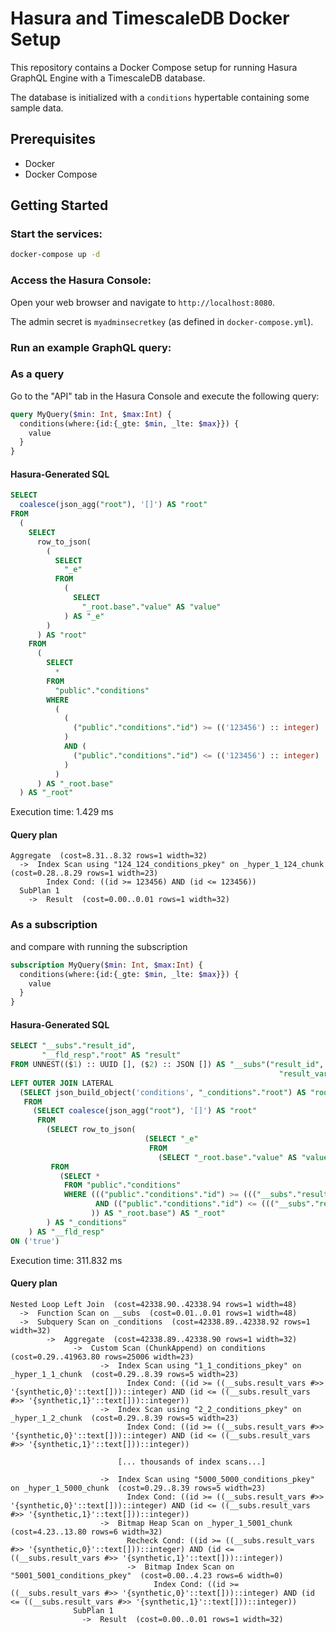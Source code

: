 # Hasura and TimescaleDB Docker Setup

This repository contains a Docker Compose setup for running Hasura GraphQL Engine with a TimescaleDB database.

The database is initialized with a `conditions` hypertable containing some sample data.

## Prerequisites

- Docker
- Docker Compose

## Getting Started

### **Start the services:**

   ```bash
   docker-compose up -d
   ```

### **Access the Hasura Console:**

   Open your web browser and navigate to `http://localhost:8080`.

   The admin secret is `myadminsecretkey` (as defined in `docker-compose.yml`).

### **Run an example GraphQL query:**

### As a query

Go to the "API" tab in the Hasura Console and execute the following query:

```graphql
query MyQuery($min: Int, $max:Int) {
  conditions(where:{id:{_gte: $min, _lte: $max}}) {
    value
  }
}

```

#### Hasura-Generated SQL

```sql
SELECT
  coalesce(json_agg("root"), '[]') AS "root"
FROM
  (
    SELECT
      row_to_json(
        (
          SELECT
            "_e"
          FROM
            (
              SELECT
                "_root.base"."value" AS "value"
            ) AS "_e"
        )
      ) AS "root"
    FROM
      (
        SELECT
          *
        FROM
          "public"."conditions"
        WHERE
          (
            (
              ("public"."conditions"."id") >= (('123456') :: integer)
            )
            AND (
              ("public"."conditions"."id") <= (('123456') :: integer)
            )
          )
      ) AS "_root.base"
  ) AS "_root"
```

Execution time: 1.429 ms

#### Query plan

```
Aggregate  (cost=8.31..8.32 rows=1 width=32)
  ->  Index Scan using "124_124_conditions_pkey" on _hyper_1_124_chunk  (cost=0.28..8.29 rows=1 width=23)
        Index Cond: ((id >= 123456) AND (id <= 123456))
  SubPlan 1
    ->  Result  (cost=0.00..0.01 rows=1 width=32)
```

### As a subscription

and compare with running the subscription

```graphql
subscription MyQuery($min: Int, $max:Int) {
  conditions(where:{id:{_gte: $min, _lte: $max}}) {
    value
  }
}
```
#### Hasura-Generated SQL

```sql
SELECT "__subs"."result_id",
       "__fld_resp"."root" AS "result"
FROM UNNEST(($1) :: UUID [], ($2) :: JSON []) AS "__subs"("result_id",
                                                            "result_vars")
LEFT OUTER JOIN LATERAL
  (SELECT json_build_object('conditions', "_conditions"."root") AS "root"
   FROM
     (SELECT coalesce(json_agg("root"), '[]') AS "root"
      FROM
        (SELECT row_to_json(
                              (SELECT "_e"
                               FROM
                                 (SELECT "_root.base"."value" AS "value") AS "_e")) AS "root"
         FROM
           (SELECT *
            FROM "public"."conditions"
            WHERE ((("public"."conditions"."id") >= ((("__subs"."result_vars" #>>ARRAY['synthetic','0']))::integer))
                   AND (("public"."conditions"."id") <= ((("__subs"."result_vars"#>>ARRAY['synthetic','1']))::integer))
                  )) AS "_root.base") AS "_root"
        ) AS "_conditions"
    ) AS "__fld_resp"
ON ('true')
```

Execution time: 311.832 ms

#### Query plan

```
Nested Loop Left Join  (cost=42338.90..42338.94 rows=1 width=48)
  ->  Function Scan on __subs  (cost=0.01..0.01 rows=1 width=48)
  ->  Subquery Scan on _conditions  (cost=42338.89..42338.92 rows=1 width=32)
        ->  Aggregate  (cost=42338.89..42338.90 rows=1 width=32)
              ->  Custom Scan (ChunkAppend) on conditions  (cost=0.29..41963.80 rows=25006 width=23)
                    ->  Index Scan using "1_1_conditions_pkey" on _hyper_1_1_chunk  (cost=0.29..8.39 rows=5 width=23)
                          Index Cond: ((id >= ((__subs.result_vars #>> '{synthetic,0}'::text[]))::integer) AND (id <= ((__subs.result_vars #>> '{synthetic,1}'::text[]))::integer))
                    ->  Index Scan using "2_2_conditions_pkey" on _hyper_1_2_chunk  (cost=0.29..8.39 rows=5 width=23)
                          Index Cond: ((id >= ((__subs.result_vars #>> '{synthetic,0}'::text[]))::integer) AND (id <= ((__subs.result_vars #>> '{synthetic,1}'::text[]))::integer))

                        [... thousands of index scans...]

                    ->  Index Scan using "5000_5000_conditions_pkey" on _hyper_1_5000_chunk  (cost=0.29..8.39 rows=5 width=23)
                          Index Cond: ((id >= ((__subs.result_vars #>> '{synthetic,0}'::text[]))::integer) AND (id <= ((__subs.result_vars #>> '{synthetic,1}'::text[]))::integer))
                    ->  Bitmap Heap Scan on _hyper_1_5001_chunk  (cost=4.23..13.80 rows=6 width=32)
                          Recheck Cond: ((id >= ((__subs.result_vars #>> '{synthetic,0}'::text[]))::integer) AND (id <= ((__subs.result_vars #>> '{synthetic,1}'::text[]))::integer))
                          ->  Bitmap Index Scan on "5001_5001_conditions_pkey"  (cost=0.00..4.23 rows=6 width=0)
                                Index Cond: ((id >= ((__subs.result_vars #>> '{synthetic,0}'::text[]))::integer) AND (id <= ((__subs.result_vars #>> '{synthetic,1}'::text[]))::integer))
              SubPlan 1
                ->  Result  (cost=0.00..0.01 rows=1 width=32)
```
